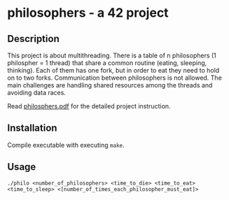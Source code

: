# philosophers - a 42 project

## Description
This project is about multithreading. There is a table of n philosophers (1 philospher = 1 thread) that share a common routine (eating, sleeping, thinking). 
Each of them has one fork, but in order to eat they need to hold on to two forks. Communication between philosophers is not allowed.
The main challenges are handling shared resources among the threads and avoiding data races. 

Read [philosphers.pdf](https://github.com/leonyannick/philosophers/blob/main/philosophers.pdf) for the detailed project instruction. </br>

## Installation
Compile executable with executing `make`.

## Usage
`./philo <number_of_philosophers> <time_to_die> <time_to_eat> <time_to_sleep> <[number_of_times_each_philosopher_must_eat]>`
